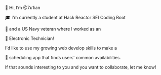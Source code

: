 👋   Hi, I’m @7u1ian

🎓   I'm currently a student at Hack Reactor SEI Coding Boot 

🔱   and a US Navy veteran where I worked as an

📡   Electronic Technician! 

 I'd like to use my growing web develop skills to make a 
 
📅   scheduling app that finds users' common availabilities.

If that sounds interesting to you and you want to collaborate, let me know!
